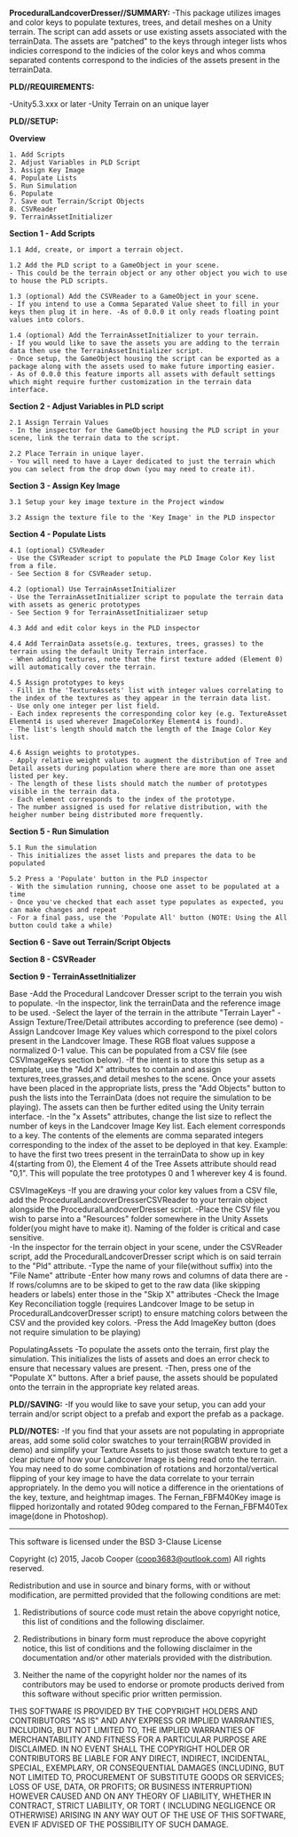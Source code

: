 **ProceduralLandcoverDresser//SUMMARY:**
 -This package utilizes images and color keys to populate textures, trees, and detail meshes on a Unity terrain. The script can add assets or use existing assets associated with the terrainData. The assets are "patched" to the keys through integer lists whos indicies correspond to the indicies of the color keys and whos comma separated contents correspond to the indicies of the assets present in the terrainData. 

**PLD//REQUIREMENTS:**

 -Unity5.3.xxx or later
 -Unity Terrain on an unique layer

**PLD//SETUP:**

 **Overview**
 
	1. Add Scripts
	2. Adjust Variables in PLD Script
	3. Assign Key Image
	4. Populate Lists
	5. Run Simulation
	6. Populate
	7. Save out Terrain/Script Objects
	8. CSVReader
	9. TerrainAssetInitializer
 
 **Section 1 \- Add Scripts**

	1.1 Add, create, or import a terrain object.

	1.2 Add the PLD script to a GameObject in your scene.
	- This could be the terrain object or any other object you wich to use to house the PLD scripts.

	1.3 (optional) Add the CSVReader to a GameObject in your scene.
	- If you intend to use a Comma Separated Value sheet to fill in your keys then plug it in here. -As of 0.0.0 it only reads floating point values into colors.

	1.4 (optional) Add the TerrainAssetInitializer to your terrain.
	- If you would like to save the assets you are adding to the terrain data then use the TerrainAssetInitializer script. 
	- Once setup, the GameObject housing the script can be exported as a package along with the assets used to make future importing easier. 
	- As of 0.0.0 this feature imports all assets with default settings which might require further customization in the terrain data interface.	

 **Section 2 \- Adjust Variables in PLD script**
 
	2.1 Assign Terrain Values
	- In the inspector for the GameObject housing the PLD script in your scene, link the terrain data to the script.
	
	2.2 Place Terrain in unique layer.
	- You will need to have a Layer dedicated to just the terrain which you can select from the drop down (you may need to create it).
	
**Section 3 \- Assign Key Image**

	3.1 Setup your key image texture in the Project window
	
	3.2 Assign the texture file to the 'Key Image' in the PLD inspector

**Section 4 \- Populate Lists**

	4.1 (optional) CSVReader
	- Use the CSVReader script to populate the PLD Image Color Key list from a file.
	- See Section 8 for CSVReader setup.
	
	4.2 (optional) Use TerrainAssetInitializer 
	- Use the TerrainAssetInitializer script to populate the terrain data with assets as generic prototypes
	- See Section 9 for TerrainAssetInitializaer setup
	
	4.3 Add and edit color keys in the PLD inspector

	4.4 Add TerrainData assets(e.g. textures, trees, grasses) to the terrain using the default Unity Terrain interface.
	- When adding textures, note that the first texture added (Element 0) will automatically cover the terrain.
	
	4.5 Assign prototypes to keys
	- Fill in the 'TextureAssets' list with integer values correlating to the index of the textures as they appear in the terrain data list.
	- Use only one integer per list field.
	- Each index represents the corresponding color key (e.g. TextureAsset Element4 is used wherever ImageColorKey Element4 is found).
	- The list's length should match the length of the Image Color Key list.
	
	4.6 Assign weights to prototypes.
	- Apply relative weight values to augment the distribution of Tree and Detail assets during population where there are more than one asset listed per key.
	- The length of these lists should match the number of prototypes visible in the terrain data.
	- Each element corresponds to the index of the prototype.
	- The number assigned is used for relative distribution, with the heigher number being distributed more frequently.

**Section 5 \- Run Simulation**

	5.1 Run the simulation
	- This initializes the asset lists and prepares the data to be populated
	
	5.2 Press a 'Populate' button in the PLD inspector
	- With the simulation running, choose one asset to be populated at a time
	- Once you've checked that each asset type populates as expected, you can make changes and repeat
	- For a final pass, use the 'Populate All' button (NOTE: Using the All button could take a while)

**Section 6 \- Save out Terrain/Script Objects**

**Section 8 \- CSVReader**

**Section 9 \- TerrainAssetInitializer**


Base
 -Add the Procedural Landcover Dresser script to the terrain you wish to populate.
 -In the inspector, link the terrainData and the reference image to be used.
 -Select the layer of the terrain in the attribute "Terrain Layer"
 -Assign Texture/Tree/Detail attributes according to preference (see demo)
 -Assign Landcover Image Key values which correspond to the pixel colors present in the Landcover Image. These RGB float values suppose a normalized 0-1 value. This can be populated from a CSV file (see CSVImageKeys section below).
 -If the intent is to store this setup as a template, use the "Add X" attributes to contain and assign textures,trees,grasses,and detail meshes to the scene. Once your assets have been placed in the appropriate lists, press the "Add Objects" button to push the lists into the TerrainData (does not require the simulation to be playing). The assets can then be further edited using the Unity terrain interface.
 -In the "x Assets" attributes, change the list size to reflect the number of keys in the Landcover Image Key list. Each element corresponds to a key. The contents of the elements are comma separated integers corresponding to the index of the asset to be deployed in that key. Example: to have the first two trees present in the terrainData to show up in key 4(starting from 0), the Element 4 of the Tree Assets attribute should read "0,1". This will populate the tree prototypes 0 and 1 wherever key 4 is found.

CSVImageKeys
 -If you are drawing your color key values from a CSV file, add the ProceduralLandcoverDresserCSVReader to your terrain object alongside the ProceduralLandcoverDresser script.
 -Place the CSV file you wish to parse into a "Resources" folder somewhere in the Unity Assets folder(you might have to make it). Naming of the folder is critical and case sensitive.  
 -In the inspector for the terrain object in your scene, under the CSVReader script, add the ProceduralLandcoverDresser script which is on said terrain to the "Pld" attribute.
 -Type the name of your file(without suffix) into the "File Name" attribute
 -Enter how many rows and columns of data there are
 -If rows/columns are to be skiped to get to the raw data (like skipping headers or labels) enter those in the "Skip X" attributes
 -Check the Image Key Reconciliation toggle (requires Landcover Image to be setup in ProceduralLandcoverDresser script) to ensure matching colors between the CSV and the provided key colors.
 -Press the Add ImageKey button (does not require simulation to be playing)

PopulatingAssets
 -To populate the assets onto the terrain, first play the simulation. This initializes the lists of assets and does an error check to ensure that necessary values are present. 
 -Then, press one of the "Populate X" buttons. After a brief pause, the assets should be populated onto the terrain in the appropriate key related areas.

**PLD//SAVING:**
 -If you would like to save your setup, you can add your terrain and/or script object to a prefab and export the prefab as a package. 

**PLD//NOTES:**
 -If you find that your assets are not populating in appropriate areas, add some solid color swatches to your terrain(RGBW provided in demo) and simplify your Texture Assets to just those swatch texture to get a clear picture of how your Landcover Image is being read onto the terrain. You may need to do some combination of rotations and horzontal/vertical flipping of your key image to have the data correlate to your terrain appropriately. In the demo you will notice a difference in the orientations of the key, texture, and heightmap images. The Fernan_FBFM40Key image is flipped horizontally and rotated 90deg compared to the Fernan_FBFM40Tex image(done in Photoshop). 

-------------------------------------------
This software is licensed under the BSD 3-Clause License

Copyright (c) 2015, Jacob Cooper (coop3683@outlook.com)
All rights reserved.

Redistribution and use in source and binary forms, with or without modification, 
are permitted provided that the following conditions are met:

1. Redistributions of source code must retain the above copyright notice, this 
   list of conditions and the following disclaimer.

2. Redistributions in binary form must reproduce the above copyright notice, 
   this list of conditions and the following disclaimer in the documentation 
   and/or other materials provided with the distribution.

3. Neither the name of the copyright holder nor the names of its contributors 
   may be used to endorse or promote products derived from this software without 
   specific prior written permission.

THIS SOFTWARE IS PROVIDED BY THE COPYRIGHT HOLDERS AND CONTRIBUTORS "AS IS" AND 
ANY EXPRESS OR IMPLIED WARRANTIES, INCLUDING, BUT NOT LIMITED TO, THE IMPLIED 
WARRANTIES OF MERCHANTABILITY AND FITNESS FOR A PARTICULAR PURPOSE ARE 
DISCLAIMED. IN NO EVENT SHALL THE COPYRIGHT HOLDER OR CONTRIBUTORS BE LIABLE FOR 
ANY DIRECT, INDIRECT, INCIDENTAL, SPECIAL, EXEMPLARY, OR CONSEQUENTIAL DAMAGES 
(INCLUDING, BUT NOT LIMITED TO, PROCUREMENT OF SUBSTITUTE GOODS OR SERVICES; 
LOSS OF USE, DATA, OR PROFITS; OR BUSINESS INTERRUPTION) HOWEVER CAUSED AND ON 
ANY THEORY OF LIABILITY, WHETHER IN CONTRACT, STRICT LIABILITY, OR TORT (
INCLUDING NEGLIGENCE OR OTHERWISE) ARISING IN ANY WAY OUT OF THE USE OF THIS 
SOFTWARE, EVEN IF ADVISED OF THE POSSIBILITY OF SUCH DAMAGE.
